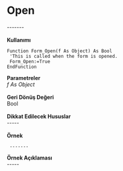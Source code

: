 # Open

\-------\
\
**Kullanımı**

```
Function Form_Open(f As Object) As Bool
 'This is called when the form is opened.
 Form_Open:=True
EndFunction
```

**Parametreler**\
_f As Object_\
\
**Geri Dönüş Değeri**\
Bool\
\
**Dikkat Edilecek Hususlar**\
\-----\
\
**Örnek**

```
 -------
```

**Örnek Açıklaması**\
\-----
